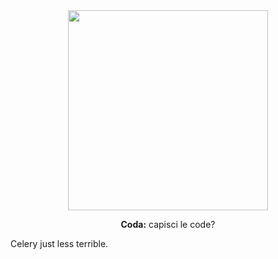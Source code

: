 <div align="center">
  <img src="https://github.com/mitsuhiko/coda/raw/main/artwork/logo.png" alt="" width=320>
  <p><strong>Coda:</strong> capisci le code?</p>
</div>

Celery just less terrible.
